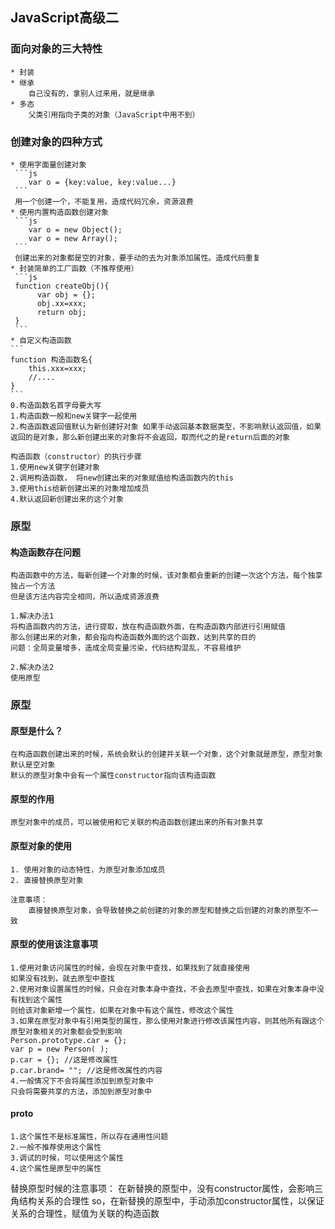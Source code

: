 ## JavaScript高级二

### 面向对象的三大特性
    * 封装
    * 继承
        自己没有的，拿别人过来用，就是继承
    * 多态
        父类引用指向子类的对象（JavaScript中用不到）
### 创建对象的四种方式
    * 使用字面量创建对象
     ```js
        var o = {key:value, key:value...}
     ```
     用一个创建一个，不能复用，造成代码冗余，资源浪费
    * 使用内置构造函数创建对象
     ```js
        var o = new Object();
        var o = new Array();
     ```
     创建出来的对象都是空的对象，要手动的去为对象添加属性。造成代码重复
    * 封装简单的工厂函数（不推荐使用）
     ```js
     function createObj(){
          var obj = {};
          obj.xx=xxx;
          return obj;
     }
     ```
    * 自定义构造函数
    ```
    function 构造函数名{
        this.xxx=xxx;
        //....
    }
    ```
    0.构造函数名首字母要大写
    1.构造函数一般和new关键字一起使用
    2.构造函数返回值默认为新创建好对象 如果手动返回基本数据类型，不影响默认返回值，如果返回的是对象，那么新创建出来的对象将不会返回，取而代之的是return后面的对象

    构造函数（constructor）的执行步骤
    1.使用new关键字创建对象
    2.调用构造函数， 将new创建出来的对象赋值给构造函数内的this
    3.使用this给新创建出来的对象增加成员
    4.默认返回新创建出来的这个对象

### 原型
#### 构造函数存在问题
    构造函数中的方法，每新创建一个对象的时候，该对象都会重新的创建一次这个方法，每个独享独占一个方法
    但是该方法内容完全相同，所以造成资源浪费

    1.解决办法1
    将构造函数内的方法，进行提取，放在构造函数外面，在构造函数内部进行引用赋值
    那么创建出来的对象，都会指向构造函数外面的这个函数，达到共享的目的
    问题：全局变量增多，造成全局变量污染，代码结构混乱，不容易维护

    2.解决办法2
    使用原型

### 原型

#### 原型是什么？
    在构造函数创建出来的时候，系统会默认的创建并关联一个对象，这个对象就是原型，原型对象默认是空对象
    默认的原型对象中会有一个属性constructor指向该构造函数

#### 原型的作用
    原型对象中的成员，可以被使用和它关联的构造函数创建出来的所有对象共享

#### 原型对象的使用
    1. 使用对象的动态特性，为原型对象添加成员
    2. 直接替换原型对象

    注意事项：
        直接替换原型对象，会导致替换之前创建的对象的原型和替换之后创建的对象的原型不一致

#### 原型的使用该注意事项
    1.使用对象访问属性的时候，会现在对象中查找，如果找到了就直接使用
    如果没有找到，就去原型中查找
    2.使用对象设置属性的时候，只会在对象本身中查找，不会去原型中查找，如果在对象本身中没有找到这个属性
    则给该对象新增一个属性，如果在对象中有这个属性，修改这个属性
    3.如果在原型对象中有引用类型的属性，那么使用对象进行修改该属性内容，则其他所有跟这个原型对象相关的对象都会受到影响
    Person.prototype.car = {};
    var p = new Person( );
    p.car = {}; //这是修改属性
    p.car.brand= ""; //这是修改属性的内容
    4.一般情况下不会将属性添加到原型对象中
    只会将需要共享的方法，添加到原型对象中

#### __proto__
    1.这个属性不是标准属性，所以存在通用性问题
    2.一般不推荐使用这个属性
    3.调试的时候，可以使用这个属性
    4.这个属性是原型中的属性

替换原型时候的注意事项：
    在新替换的原型中，没有constructor属性，会影响三角结构关系的合理性
    so，在新替换的原型中，手动添加constructor属性，以保证关系的合理性，赋值为关联的构造函数
